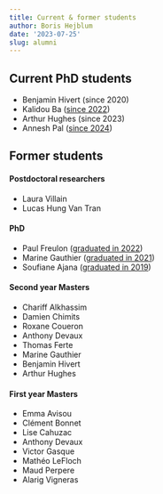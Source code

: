 ```yaml
---
title: Current & former students
author: Boris Hejblum
date: '2023-07-25'
slug: alumni
---
```


## Current PhD students

 - Benjamin Hivert (since 2020)
 - Kalidou Ba  ([since 2022](https://theses.fr/s349491))
 - Arthur Hughes  (since 2023)
 - Annesh Pal ([since 2024](https://theses.fr/s371051))

## Former students

#### Postdoctoral researchers

 - Laura Villain [<i class="fa fa-linkedin" aria-hidden="true"></i>](https://www.linkedin.com/in/laura-villain-2405a4b7/)
 - Lucas Hung Van Tran [<i class="fa fa-linkedin" aria-hidden="true"></i>](https://www.linkedin.com/in/lucas-t-b9836283/)


#### PhD

 - Paul Freulon ([graduated in 2022](https://www.theses.fr/2023BORD0082)) [<i class="fa fa-globe" aria-hidden="true"></i>](https://pfreulon.perso.math.cnrs.fr/) 
 - Marine Gauthier ([graduated in 2021](https://www.theses.fr/2021BORD0304)) [<i class="fa fa-linkedin" aria-hidden="true"></i>](https://www.linkedin.com/in/marine-gauthier-epoch/)
 - Soufiane Ajana ([graduated in 2019](https://www.theses.fr/241144191)) [<i class="fa fa-linkedin" aria-hidden="true"></i>](https://www.linkedin.com/in/soufiane-ajana/) 

#### Second year Masters
 
 - Chariff Alkhassim [<i class="fa fa-linkedin" aria-hidden="true"></i>](https://www.linkedin.com/in/chariff-alkhassim-08a9b31a3/)
 - Damien Chimits [<i class="fa fa-linkedin" aria-hidden="true"></i>](https://www.linkedin.com/in/damien-chimits-5085b586/)
 - Roxane Coueron [<i class="fa fa-linkedin" aria-hidden="true"></i>](https://www.linkedin.com/in/roxane-coueron-350709114/)
 - Anthony Devaux [<i class="fa fa-linkedin" aria-hidden="true"></i>](https://www.linkedin.com/in/anthony-devaux-44540b153/)
 - Thomas Ferte [<i class="fa fa-linkedin" aria-hidden="true"></i>](https://www.linkedin.com/in/thomas-ferte-bb632b256/)
 - Marine Gauthier [<i class="fa fa-linkedin" aria-hidden="true"></i>](https://www.linkedin.com/in/marine-gauthier-epoch/)
 - Benjamin Hivert [<i class="fa fa-linkedin" aria-hidden="true"></i>](https://www.linkedin.com/in/benjamin-hivert-55a532187/)
 - Arthur Hughes [<i class="fa fa-linkedin" aria-hidden="true"></i>](https://www.linkedin.com/in/arthur-hughes-4a63a6243/)
 

#### First year Masters
 
 - Emma Avisou [<i class="fa fa-linkedin" aria-hidden="true"></i>](https://www.linkedin.com/in/emma-avisou-146040203/)
 - Clément Bonnet
 - Lise Cahuzac [<i class="fa fa-linkedin" aria-hidden="true"></i>](https://www.linkedin.com/in/lise-cahuzac-32236590/)
 - Anthony Devaux [<i class="fa fa-linkedin" aria-hidden="true"></i>](https://www.linkedin.com/in/anthony-devaux-44540b153/)
 - Victor Gasque [<i class="fa fa-linkedin" aria-hidden="true"></i>](https://www.linkedin.com/in/victor-gasque/)
 - Mathéo LeFloch [<i class="fa fa-linkedin" aria-hidden="true"></i>](https://www.linkedin.com/in/mathéo-le-floch-42a515227/)
 - Maud Perpere [<i class="fa fa-linkedin" aria-hidden="true"></i>](https://www.linkedin.com/in/maud-perpere-a77a18168/)
 - Alarig Vigneras [<i class="fa fa-linkedin" aria-hidden="true"></i>](https://www.linkedin.com/in/alarig-vigneras-b944b0283/)
